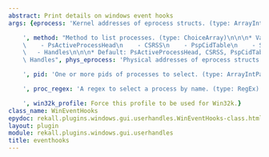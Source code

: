 ```yaml
---
abstract: Print details on windows event hooks
args: {eprocess: 'Kernel addresses of eprocess structs. (type: ArrayIntParser)

    ', method: "Method to list processes. (type: ChoiceArray)\n\n\n* Valid Choices:\n\
    \    - PsActiveProcessHead\n    - CSRSS\n    - PspCidTable\n    - Sessions\n \
    \   - Handles\n\n\n* Default: PsActiveProcessHead, CSRSS, PspCidTable, Sessions,\
    \ Handles", phys_eprocess: 'Physical addresses of eprocess structs. (type: ArrayIntParser)

    ', pid: 'One or more pids of processes to select. (type: ArrayIntParser)

    ', proc_regex: 'A regex to select a process by name. (type: RegEx)

    ', win32k_profile: Force this profile to be used for Win32k.}
class_name: WinEventHooks
epydoc: rekall.plugins.windows.gui.userhandles.WinEventHooks-class.html
layout: plugin
module: rekall.plugins.windows.gui.userhandles
title: eventhooks
---
```

